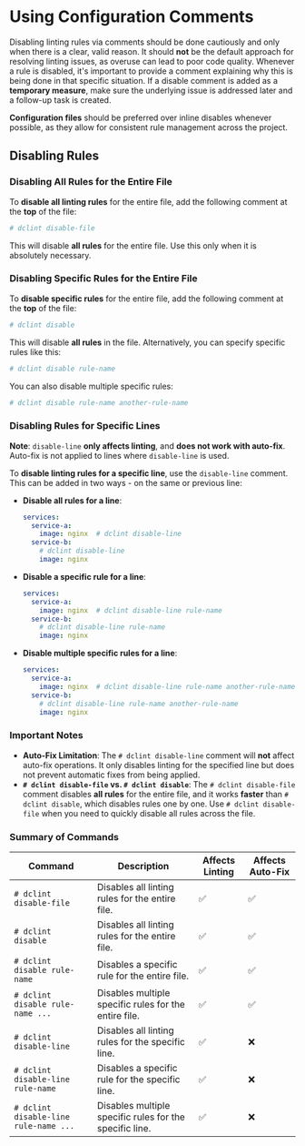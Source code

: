 # Using Configuration Comments

Disabling linting rules via comments should be done cautiously and only when there is a clear, valid reason. It should
**not** be the default approach for resolving linting issues, as overuse can lead to poor code quality. Whenever a rule
is disabled, it's important to provide a comment explaining why this is being done in that specific situation. If a
disable comment is added as a **temporary measure**, make sure the underlying issue is addressed later and a follow-up
task is created.

**Configuration files** should be preferred over inline disables whenever possible, as they allow for consistent rule
management across the project.

## Disabling Rules

### Disabling All Rules for the Entire File

To **disable all linting rules** for the entire file, add the following comment at the **top** of the file:

```yaml
# dclint disable-file
```

This will disable **all rules** for the entire file. Use this only when it is absolutely necessary.

### Disabling Specific Rules for the Entire File

To **disable specific rules** for the entire file, add the following comment at the **top** of the file:

```yaml
# dclint disable
```

This will disable **all rules** in the file. Alternatively, you can specify specific rules like this:

```yaml
# dclint disable rule-name
```

You can also disable multiple specific rules:

```yaml
# dclint disable rule-name another-rule-name
```

### Disabling Rules for Specific Lines

**Note**: `disable-line` **only affects linting**, and **does not work with auto-fix**. Auto-fix is not applied to lines
where `disable-line` is used.

To **disable linting rules for a specific line**, use the `disable-line` comment. This can be added in two ways - on the
same or previous line:

- **Disable all rules for a line**:

  ```yaml
  services:
    service-a:
      image: nginx  # dclint disable-line
    service-b:
      # dclint disable-line
      image: nginx
  ```

- **Disable a specific rule for a line**:

  ```yaml
  services:
    service-a:
      image: nginx  # dclint disable-line rule-name
    service-b:
      # dclint disable-line rule-name
      image: nginx
  ```

- **Disable multiple specific rules for a line**:

  ```yaml
  services:
    service-a:
      image: nginx  # dclint disable-line rule-name another-rule-name
    service-b:
      # dclint disable-line rule-name another-rule-name
      image: nginx
  ```

### **Important Notes**

- **Auto-Fix Limitation**: The `# dclint disable-line` comment will **not** affect auto-fix operations. It only disables
  linting for the specified line but does not prevent automatic fixes from being applied.
- **`# dclint disable-file` vs. `# dclint disable`**: The `# dclint disable-file` comment disables **all rules** for the
  entire file, and it works **faster** than `# dclint disable`, which disables rules one by one. Use
  `# dclint disable-file` when you need to quickly disable all rules across the file.

### **Summary of Commands**

| Command                               | Description                                             | Affects Linting    | Affects Auto-Fix   |
| ------------------------------------- | ------------------------------------------------------- | ------------------ | ------------------ |
| `# dclint disable-file`               | Disables all linting rules for the entire file.         | :white_check_mark: | :white_check_mark: |
| `# dclint disable`                    | Disables all linting rules for the entire file.         | :white_check_mark: | :white_check_mark: |
| `# dclint disable rule-name`          | Disables a specific rule for the entire file.           | :white_check_mark: | :white_check_mark: |
| `# dclint disable rule-name ...`      | Disables multiple specific rules for the entire file.   | :white_check_mark: | :white_check_mark: |
| `# dclint disable-line`               | Disables all linting rules for the specific line.       | :white_check_mark: | :x:                |
| `# dclint disable-line rule-name`     | Disables a specific rule for the specific line.         | :white_check_mark: | :x:                |
| `# dclint disable-line rule-name ...` | Disables multiple specific rules for the specific line. | :white_check_mark: | :x:                |
